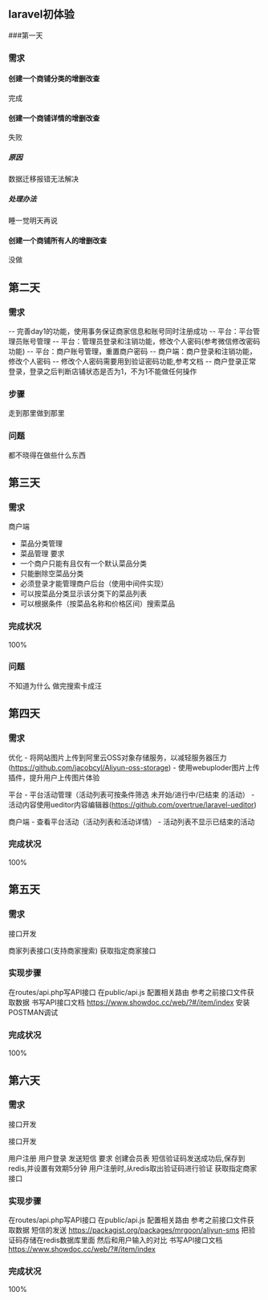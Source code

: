 ## laravel初体验
###第一天
### 需求
#### 创建一个商铺分类的增删改查
完成
#### 创建一个商铺详情的增删改查
失败
##### 原因
数据迁移报错无法解决
##### 处理办法
睡一觉明天再说
#### 创建一个商铺所有人的增删改查
没做
## 第二天
### 需求
-- 完善day1的功能，使用事务保证商家信息和账号同时注册成功
-- 平台：平台管理员账号管理
-- 平台：管理员登录和注销功能，修改个人密码(参考微信修改密码功能)
-- 平台：商户账号管理，重置商户密码
-- 商户端：商户登录和注销功能，修改个人密码
-- 修改个人密码需要用到验证密码功能,参考文档
-- 商户登录正常登录，登录之后判断店铺状态是否为1，不为1不能做任何操作
### 步骤
走到那里做到那里
### 问题
都不晓得在做些什么东西 
## 第三天
### 需求
商户端 
- 菜品分类管理 
- 菜品管理 
要求 
- 一个商户只能有且仅有一个默认菜品分类 
- 只能删除空菜品分类 
- 必须登录才能管理商户后台（使用中间件实现） 
- 可以按菜品分类显示该分类下的菜品列表 
- 可以根据条件（按菜品名称和价格区间）搜索菜品
### 完成状况
100%
### 问题
不知道为什么 做完搜索卡成汪
## 第四天
### 需求
优化 - 将网站图片上传到阿里云OSS对象存储服务，以减轻服务器压力(https://github.com/jacobcyl/Aliyun-oss-storage) - 使用webuploder图片上传插件，提升用户上传图片体验

平台 - 平台活动管理（活动列表可按条件筛选 未开始/进行中/已结束 的活动） - 活动内容使用ueditor内容编辑器(https://github.com/overtrue/laravel-ueditor)

商户端 - 查看平台活动（活动列表和活动详情） - 活动列表不显示已结束的活动
### 完成状况
100%
## 第五天
### 需求
接口开发

商家列表接口(支持商家搜索)
获取指定商家接口
### 实现步骤
在routes/api.php写API接口
在public/api.js 配置相关路由
参考之前接口文件获取数据
书写API接口文档 https://www.showdoc.cc/web/?#/item/index
安装POSTMAN调试
### 完成状况
100%
## 第六天
### 需求
接口开发

接口开发

用户注册
用户登录
发送短信 要求
创建会员表
短信验证码发送成功后,保存到redis,并设置有效期5分钟
用户注册时,从redis取出验证码进行验证
获取指定商家接口
### 实现步骤
在routes/api.php写API接口
在public/api.js 配置相关路由
参考之前接口文件获取数据
短信的发送
https://packagist.org/packages/mrgoon/aliyun-sms
把验证码存储在redis数据库里面
然后和用户输入的对比
书写API接口文档 https://www.showdoc.cc/web/?#/item/index

### 完成状况
100%